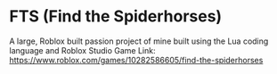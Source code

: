 # FTS (Find the Spiderhorses)
A large, Roblox built passion project of mine built using the Lua coding language and Roblox Studio
Game Link: 
https://www.roblox.com/games/10282586605/find-the-spiderhorses
